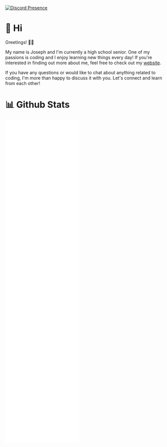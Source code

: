 [![Discord Presence](https://lanyard.cnrad.dev/api/156961590590046208?bg=2C2F33&hideDiscrim=true&idleMessage=Nothing%20going%20on%20here%20just%20hanging%20out)](https://discord.com/users/156961590590046208) 


# 👋 Hi

Greetings! 🙋‍♂️

My name is Joseph and I'm currently a high school senior. One of my passions is coding and I enjoy learning new things every day! If you're interested in finding out more about me, feel free to check out my [website](https://www.josephcarmosino.website/).

If you have any questions or would like to chat about anything related to coding, I'm more than happy to discuss it with you. Let's connect and learn from each other!

# 📊 Github Stats

<picture>
  <img src="/github-metrics.svg" alt="Metrics">
</picture>
